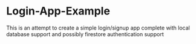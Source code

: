 # Login-App-Example
This is an attempt to create a simple login/signup app complete with local database support and possibly firestore authentication support
